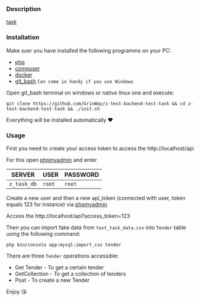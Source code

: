 ### Description

[task](https://github.com/bigfootdary/z-test-backend)

### Installation

Make suer you have installed the following programms on your PC:
- [php](https://www.php.net/downloads.php)
- [composer](https://getcomposer.org/download/)
- [docker](https://www.docker.com/products/docker-desktop/)
- [git_bash](https://git-scm.com/downloads) `Can come in handy if you use Windows`

Open git_bash terminal on windows or native linux one and execute:

```console
git clone https://github.com/GrinWay/z-test-backend-test-task && cd z-test-backend-test-task && ./init.sh
```

Everything will be installed automatically ❤️

### Usage

First you need to create your access token to access the http://localhost/api

For this open [phpmyadmin](http://localhost:8080) and enter

| SERVER      | USER   | PASSWORD |
|-------------|--------|----------|
| `z_task_db` | `root` | `root`   |

Create a new user and then a new api_token (connected with user, token equals 123 for instance) via [phpmyadmin](http://localhost:8080)

Access the http://localhost/api?access_token=123

Then you can import fake data from `test_task_data.csv` into `Tender` table using the following command:
```console
php bin/console app:mysql:import_csv tender
```

There are three `Tender` operations accessible:
- Get Tender - To get a certain tender
- GetCollection - To get a collection of tenders
- Post - To create a new Tender

Enjoy 😘

